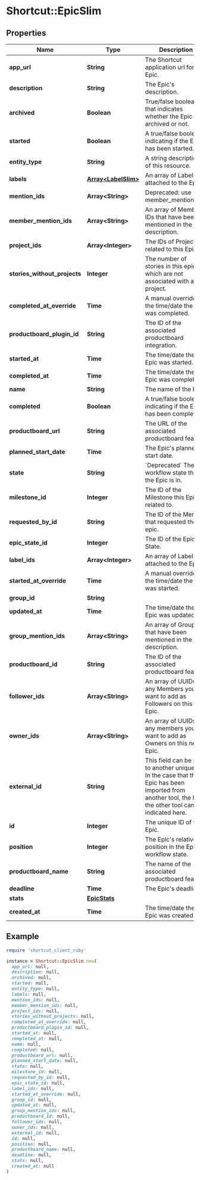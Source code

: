 # Shortcut::EpicSlim

## Properties

| Name | Type | Description | Notes |
| ---- | ---- | ----------- | ----- |
| **app_url** | **String** | The Shortcut application url for the Epic. |  |
| **description** | **String** | The Epic&#39;s description. | [optional] |
| **archived** | **Boolean** | True/false boolean that indicates whether the Epic is archived or not. |  |
| **started** | **Boolean** | A true/false boolean indicating if the Epic has been started. |  |
| **entity_type** | **String** | A string description of this resource. |  |
| **labels** | [**Array&lt;LabelSlim&gt;**](LabelSlim.md) | An array of Labels attached to the Epic. |  |
| **mention_ids** | **Array&lt;String&gt;** | Deprecated: use member_mention_ids. |  |
| **member_mention_ids** | **Array&lt;String&gt;** | An array of Member IDs that have been mentioned in the Epic description. |  |
| **project_ids** | **Array&lt;Integer&gt;** | The IDs of Projects related to this Epic. |  |
| **stories_without_projects** | **Integer** | The number of stories in this epic which are not associated with a project. |  |
| **completed_at_override** | **Time** | A manual override for the time/date the Epic was completed. |  |
| **productboard_plugin_id** | **String** | The ID of the associated productboard integration. |  |
| **started_at** | **Time** | The time/date the Epic was started. |  |
| **completed_at** | **Time** | The time/date the Epic was completed. |  |
| **name** | **String** | The name of the Epic. |  |
| **completed** | **Boolean** | A true/false boolean indicating if the Epic has been completed. |  |
| **productboard_url** | **String** | The URL of the associated productboard feature. |  |
| **planned_start_date** | **Time** | The Epic&#39;s planned start date. |  |
| **state** | **String** | &#x60;Deprecated&#x60; The workflow state that the Epic is in. |  |
| **milestone_id** | **Integer** | The ID of the Milestone this Epic is related to. |  |
| **requested_by_id** | **String** | The ID of the Member that requested the epic. |  |
| **epic_state_id** | **Integer** | The ID of the Epic State. |  |
| **label_ids** | **Array&lt;Integer&gt;** | An array of Label ids attached to the Epic. |  |
| **started_at_override** | **Time** | A manual override for the time/date the Epic was started. |  |
| **group_id** | **String** |  |  |
| **updated_at** | **Time** | The time/date the Epic was updated. |  |
| **group_mention_ids** | **Array&lt;String&gt;** | An array of Group IDs that have been mentioned in the Epic description. |  |
| **productboard_id** | **String** | The ID of the associated productboard feature. |  |
| **follower_ids** | **Array&lt;String&gt;** | An array of UUIDs for any Members you want to add as Followers on this Epic. |  |
| **owner_ids** | **Array&lt;String&gt;** | An array of UUIDs for any members you want to add as Owners on this new Epic. |  |
| **external_id** | **String** | This field can be set to another unique ID. In the case that the Epic has been imported from another tool, the ID in the other tool can be indicated here. |  |
| **id** | **Integer** | The unique ID of the Epic. |  |
| **position** | **Integer** | The Epic&#39;s relative position in the Epic workflow state. |  |
| **productboard_name** | **String** | The name of the associated productboard feature. |  |
| **deadline** | **Time** | The Epic&#39;s deadline. |  |
| **stats** | [**EpicStats**](EpicStats.md) |  |  |
| **created_at** | **Time** | The time/date the Epic was created. |  |

## Example

```ruby
require 'shortcut_client_ruby'

instance = Shortcut::EpicSlim.new(
  app_url: null,
  description: null,
  archived: null,
  started: null,
  entity_type: null,
  labels: null,
  mention_ids: null,
  member_mention_ids: null,
  project_ids: null,
  stories_without_projects: null,
  completed_at_override: null,
  productboard_plugin_id: null,
  started_at: null,
  completed_at: null,
  name: null,
  completed: null,
  productboard_url: null,
  planned_start_date: null,
  state: null,
  milestone_id: null,
  requested_by_id: null,
  epic_state_id: null,
  label_ids: null,
  started_at_override: null,
  group_id: null,
  updated_at: null,
  group_mention_ids: null,
  productboard_id: null,
  follower_ids: null,
  owner_ids: null,
  external_id: null,
  id: null,
  position: null,
  productboard_name: null,
  deadline: null,
  stats: null,
  created_at: null
)
```

